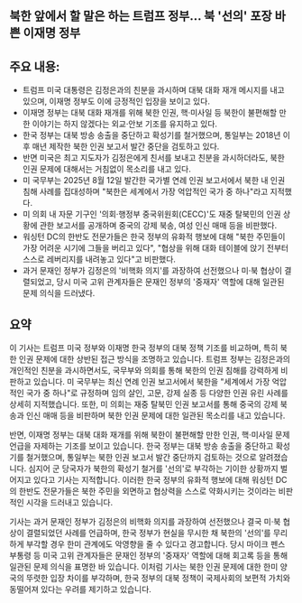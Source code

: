 ## 북한 앞에서 할 말은 하는 트럼프 정부… 북 '선의' 포장 바쁜 이재명 정부

## 주요 내용:
*   트럼프 미국 대통령은 김정은과의 친분을 과시하며 대북 대화 재개 메시지를 내고 있으며, 이재명 정부도 이에 긍정적인 입장을 보이고 있다.
*   이재명 정부는 대북 대화 재개를 위해 북한 인권, 핵·미사일 등 북한이 불편해할 만한 이야기는 하지 않겠다는 외교·안보 기조를 유지하고 있다.
*   한국 정부는 대북 방송 송출을 중단하고 확성기를 철거했으며, 통일부는 2018년 이후 매년 제작한 북한 인권 보고서 발간 중단을 검토하고 있다.
*   반면 미국은 최고 지도자가 김정은에게 친서를 보내고 친분을 과시하더라도, 북한 인권 문제에 대해서는 거침없이 목소리를 내고 있다.
*   미 국무부는 2025년 8월 12일 발간한 국가별 연례 인권 보고서에서 북한 내 인권 침해 사례를 집대성하며 "북한은 세계에서 가장 억압적인 국가 중 하나"라고 지적했다.
*   미 의회 내 자문 기구인 '의회·행정부 중국위원회(CECC)'도 재중 탈북민의 인권 상황에 관한 보고서를 공개하며 중국의 강제 북송, 여성 인신 매매 등을 비판했다.
*   워싱턴 DC의 한반도 전문가들은 한국 정부의 유화적 행보에 대해 "북한 주민들이 가장 어려운 시기에 그들을 버리고 있다", "협상을 위해 대화 테이블에 앉기 전부터 스스로 레버리지를 내려놓고 있다"고 비판했다.
*   과거 문재인 정부가 김정은의 '비핵화 의지'를 과장하여 선전했으나 미·북 협상이 결렬되었고, 당시 미국 고위 관계자들은 문재인 정부의 '중재자' 역할에 대해 일관된 문제 의식을 드러냈다.

## 요약
이 기사는 트럼프 미국 정부와 이재명 한국 정부의 대북 정책 기조를 비교하며, 특히 북한 인권 문제에 대한 상반된 접근 방식을 조명하고 있습니다. 트럼프 정부는 김정은과의 개인적인 친분을 과시하면서도, 국무부와 의회를 통해 북한의 인권 침해를 강력하게 비판하고 있습니다. 미 국무부는 최신 연례 인권 보고서에서 북한을 "세계에서 가장 억압적인 국가 중 하나"로 규정하며 임의 살인, 고문, 강제 실종 등 다양한 인권 유린 사례를 상세히 지적했습니다. 또한, 미 의회는 재중 탈북민 인권 보고서를 통해 중국의 강제 북송과 인신 매매 등을 비판하며 북한 인권 문제에 대한 일관된 목소리를 내고 있습니다.

반면, 이재명 정부는 대북 대화 재개를 위해 북한이 불편해할 만한 인권, 핵·미사일 문제 언급을 자제하는 기조를 보이고 있습니다. 한국 정부는 대북 방송 송출을 중단하고 확성기를 철거했으며, 통일부는 북한 인권 보고서 발간 중단까지 검토하는 것으로 알려졌습니다. 심지어 군 당국자가 북한의 확성기 철거를 '선의'로 부각하는 기이한 상황까지 벌어지고 있다고 기사는 지적합니다. 이러한 한국 정부의 유화적 행보에 대해 워싱턴 DC의 한반도 전문가들은 북한 주민을 외면하고 협상력을 스스로 약화시키는 것이라는 비판적인 시각을 드러내고 있습니다.

기사는 과거 문재인 정부가 김정은의 비핵화 의지를 과장하여 선전했으나 결국 미·북 협상이 결렬되었던 사례를 언급하며, 한국 정부가 현실을 무시한 채 북한의 '선의'를 무리하게 부각할 경우 한미 관계에도 악영향을 줄 수 있다고 경고합니다. 당시 마이크 펜스 부통령 등 미국 고위 관계자들은 문재인 정부의 '중재자' 역할에 대해 회고록 등을 통해 일관된 문제 의식을 표명한 바 있습니다. 이처럼 기사는 북한 인권 문제에 대한 한미 양국의 뚜렷한 입장 차이를 부각하며, 한국 정부의 대북 정책이 국제사회의 보편적 가치와 동떨어져 있다는 우려를 제기하고 있습니다.